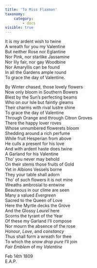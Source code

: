 ```yaml
---
title: 'To Miss Flaxman'
taxonomy:
    category:
        - docs
visible: true
---
```


It is my ardent wish to twine  
A wreath for you my Valentine  
But neither Rose nor Eglantine  
Nor Pink, nor starlike Jassamine  
Nor lily fair, nor gay Woodbine  
Nor Amaryllis can be found  
In all the Gardens ample round  
To grace the day of Valentine.  

By Winter chased, those lovely flowers  
Now only bloom in Southern Bowers  
Blest by the Sun’s perfecting beams  
Who on our Isle but faintly gleams  
Their charms with rival lustre shine  
To grace the day of Valentine  
Through Orange and through Citron Groves  
There the happy lover roves  
Whose unnumbered flowerets bloom  
Shedding around a rich perfume  
While fruit Hesperian from above  
He culls a present for his love  
And with ardent haste does twine  
A Garland for his Valentine  
Tho’ you never may behold  
On their stems those fruits of Gold  
Yet in Albions Vessels borne  
They your table shall adorn  
Tho’ of such flowers it is not mine  
Wreaths ambrosial to entwine  
Beauteous in our clime are seen  
Many a valued *Evergreen*  
Sacred to the Queen of Love  
Here the Myrtle decks the Grove  
And the Glossy *Laurel* here  
Scorns the tyrant of the Year  
Of these my Garland I’ll compose  
Nor mourn the absence of the rose  
*Honour*, *Love*, and *constancy*  
Thus shall form a wreath for thee  
To which the *snow drop pure* I’ll join  
*Fair Emblem* of my *Valentine*  

Feb 14th 1809  
E.A.P.